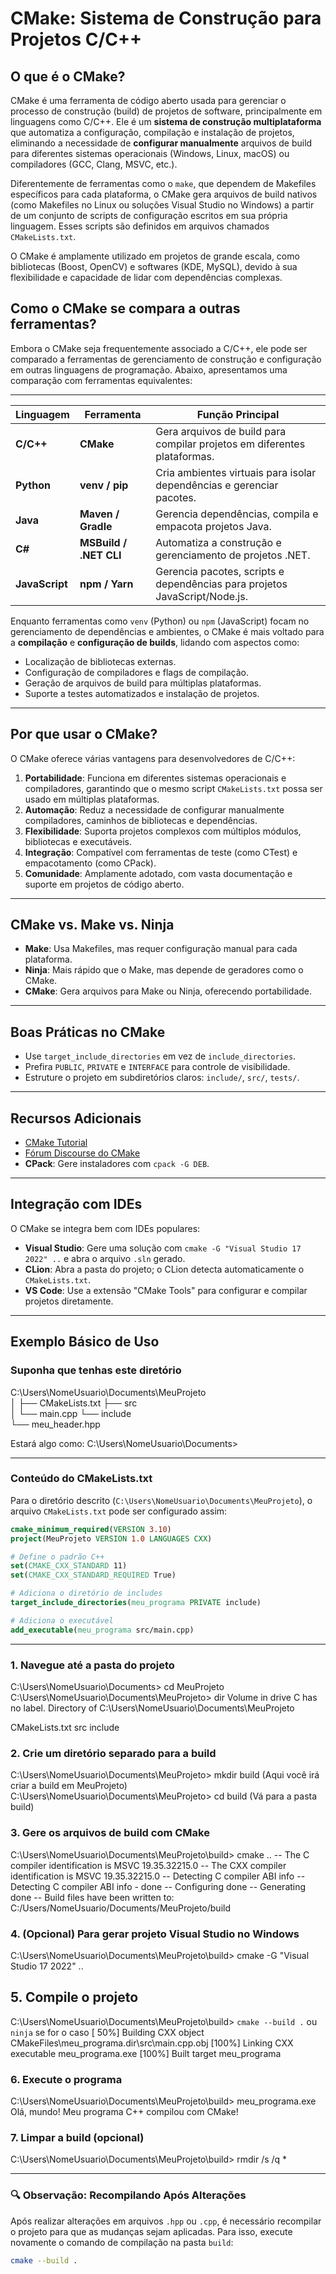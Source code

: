 # CMake: Sistema de Construção para Projetos C/C++

## O que é o CMake?

CMake é uma ferramenta de código aberto usada para gerenciar o processo de construção (build)
de projetos de software, principalmente em linguagens como C/C++. Ele é um
**sistema de construção multiplataforma** que automatiza a configuração, compilação e instalação
de projetos, eliminando a necessidade de **configurar manualmente** arquivos de build para diferentes
sistemas operacionais (Windows, Linux, macOS) ou compiladores (GCC, Clang, MSVC, etc.).

Diferentemente de ferramentas como o `make`, que dependem de Makefiles específicos para
cada plataforma, o CMake gera arquivos de build nativos (como Makefiles no Linux ou soluções
Visual Studio no Windows) a partir de um conjunto de scripts de configuração escritos em sua
própria linguagem. Esses scripts são definidos em arquivos chamados `CMakeLists.txt`.

O CMake é amplamente utilizado em projetos de grande escala, como bibliotecas (Boost, OpenCV)
e softwares (KDE, MySQL), devido à sua flexibilidade e capacidade de lidar com dependências complexas.

## Como o CMake se compara a outras ferramentas?

Embora o CMake seja frequentemente associado a C/C++, ele pode ser comparado a ferramentas
de gerenciamento de construção e configuração em outras linguagens de programação.
Abaixo, apresentamos uma comparação com ferramentas equivalentes:

---

| Linguagem      | Ferramenta             | Função Principal                                                           |
| -------------- | ---------------------- | -------------------------------------------------------------------------- |
| **C/C++**      | **CMake**              | Gera arquivos de build para compilar projetos em diferentes plataformas.   |
| **Python**     | **venv / pip**         | Cria ambientes virtuais para isolar dependências e gerenciar pacotes.      |
| **Java**       | **Maven / Gradle**     | Gerencia dependências, compila e empacota projetos Java.                   |
| **C#**         | **MSBuild / .NET CLI** | Automatiza a construção e gerenciamento de projetos .NET.                  |
| **JavaScript** | **npm / Yarn**         | Gerencia pacotes, scripts e dependências para projetos JavaScript/Node.js. |

Enquanto ferramentas como `venv` (Python) ou `npm` (JavaScript) focam no gerenciamento
de dependências e ambientes, o CMake é mais voltado para a **compilação** e
**configuração de builds**, lidando com aspectos como:

- Localização de bibliotecas externas.
- Configuração de compiladores e flags de compilação.
- Geração de arquivos de build para múltiplas plataformas.
- Suporte a testes automatizados e instalação de projetos.

---

## Por que usar o CMake?

O CMake oferece várias vantagens para desenvolvedores de C/C++:

1. **Portabilidade**: Funciona em diferentes sistemas operacionais e compiladores, garantindo que o mesmo script `CMakeLists.txt` possa ser usado em múltiplas plataformas.
2. **Automação**: Reduz a necessidade de configurar manualmente compiladores, caminhos de bibliotecas e dependências.
3. **Flexibilidade**: Suporta projetos complexos com múltiplos módulos, bibliotecas e executáveis.
4. **Integração**: Compatível com ferramentas de teste (como CTest) e empacotamento (como CPack).
5. **Comunidade**: Amplamente adotado, com vasta documentação e suporte em projetos de código aberto.

---

## CMake vs. Make vs. Ninja

- **Make**: Usa Makefiles, mas requer configuração manual para cada plataforma.
- **Ninja**: Mais rápido que o Make, mas depende de geradores como o CMake.
- **CMake**: Gera arquivos para Make ou Ninja, oferecendo portabilidade.

---

## Boas Práticas no CMake

- Use `target_include_directories` em vez de `include_directories`.
- Prefira `PUBLIC`, `PRIVATE` e `INTERFACE` para controle de visibilidade.
- Estruture o projeto em subdiretórios claros: `include/`, `src/`, `tests/`.

---

## Recursos Adicionais

- [CMake Tutorial](https://cmake.org/cmake/help/latest/guide/tutorial/index.html)
- [Fórum Discourse do CMake](https://discourse.cmake.org/)
- **CPack**: Gere instaladores com `cpack -G DEB`.

---

## Integração com IDEs

O CMake se integra bem com IDEs populares:

- **Visual Studio**: Gere uma solução com `cmake -G "Visual Studio 17 2022" ..` e abra o arquivo `.sln` gerado.
- **CLion**: Abra a pasta do projeto; o CLion detecta automaticamente o `CMakeLists.txt`.
- **VS Code**: Use a extensão "CMake Tools" para configurar e compilar projetos diretamente.

---

## Exemplo Básico de Uso

### Suponha que tenhas este diretório

C:\Users\NomeUsuario\Documents\MeuProjeto\
│
├── CMakeLists.txt
├── src\
│ └── main.cpp
└── include\
 └── meu_header.hpp

Estará algo como: C:\Users\NomeUsuario\Documents\>

---

### Conteúdo do CMakeLists.txt

Para o diretório descrito (`C:\Users\NomeUsuario\Documents\MeuProjeto`),
o arquivo `CMakeLists.txt` pode ser configurado assim:

```cmake
cmake_minimum_required(VERSION 3.10)
project(MeuProjeto VERSION 1.0 LANGUAGES CXX)

# Define o padrão C++
set(CMAKE_CXX_STANDARD 11)
set(CMAKE_CXX_STANDARD_REQUIRED True)

# Adiciona o diretório de includes
target_include_directories(meu_programa PRIVATE include)

# Adiciona o executável
add_executable(meu_programa src/main.cpp)
```

---

### 1. Navegue até a pasta do projeto

C:\Users\NomeUsuario\Documents> cd MeuProjeto
C:\Users\NomeUsuario\Documents\MeuProjeto> dir
Volume in drive C has no label.
Directory of C:\Users\NomeUsuario\Documents\MeuProjeto

CMakeLists.txt
src
include

### 2. Crie um diretório separado para a build

C:\Users\NomeUsuario\Documents\MeuProjeto> mkdir build (Aqui você irá criar a build em MeuProjeto)
C:\Users\NomeUsuario\Documents\MeuProjeto> cd build (Vá para a pasta build)

### 3. Gere os arquivos de build com CMake

C:\Users\NomeUsuario\Documents\MeuProjeto\build> cmake ..
-- The C compiler identification is MSVC 19.35.32215.0
-- The CXX compiler identification is MSVC 19.35.32215.0
-- Detecting C compiler ABI info
-- Detecting C compiler ABI info - done
-- Configuring done
-- Generating done
-- Build files have been written to: C:/Users/NomeUsuario/Documents/MeuProjeto/build

### 4. (Opcional) Para gerar projeto Visual Studio no Windows

C:\Users\NomeUsuario\Documents\MeuProjeto\build> cmake -G "Visual Studio 17 2022" ..

## 5. Compile o projeto

C:\Users\NomeUsuario\Documents\MeuProjeto\build> `cmake --build .` ou `ninja` se for o caso
[ 50%] Building CXX object CMakeFiles\meu_programa.dir\src\main.cpp.obj
[100%] Linking CXX executable meu_programa.exe
[100%] Built target meu_programa

### 6. Execute o programa

C:\Users\NomeUsuario\Documents\MeuProjeto\build> meu_programa.exe
Olá, mundo! Meu programa C++ compilou com CMake!

### 7. Limpar a build (opcional)

C:\Users\NomeUsuario\Documents\MeuProjeto\build> rmdir /s /q \*

---

### 🔍 Observação: Recompilando Após Alterações

Após realizar alterações em arquivos `.hpp` ou `.cpp`, é necessário recompilar o projeto
para que as mudanças sejam aplicadas. Para isso, execute novamente o comando de compilação
na pasta `build`:

```bash
cmake --build .
```
